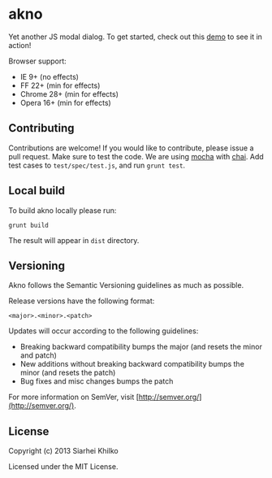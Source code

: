 akno
======

Yet another JS modal dialog.
To get started, check out this [demo](http://skhilko.github.com/akno) to see it in action!

Browser support:
- IE 9+ (no effects)
- FF 22+ (min for effects)
- Chrome 28+ (min for effects)
- Opera 16+ (min for effects)

Contributing
------------
Contributions are welcome! If you would like to contribute, please issue a pull request. Make sure to test the code.
We are using [mocha](http://visionmedia.github.io/mocha/) with [chai](http://chaijs.com/). Add test cases to `test/spec/test.js`, and run `grunt test`.

Local build
-----------

To build akno locally please run:

`grunt build`

The result will appear in `dist` directory.

Versioning
----------
Akno follows the Semantic Versioning guidelines as much as possible.

Release versions have the following format:

`<major>.<minor>.<patch>`

Updates will occur according to the following guidelines:

* Breaking backward compatibility bumps the major (and resets the minor and patch)
* New additions without breaking backward compatibility bumps the minor (and resets the patch)
* Bug fixes and misc changes bumps the patch

For more information on SemVer, visit [http://semver.org/](http://semver.org/).

License
-------

Copyright (c) 2013 Siarhei Khilko

Licensed under the MIT License.
